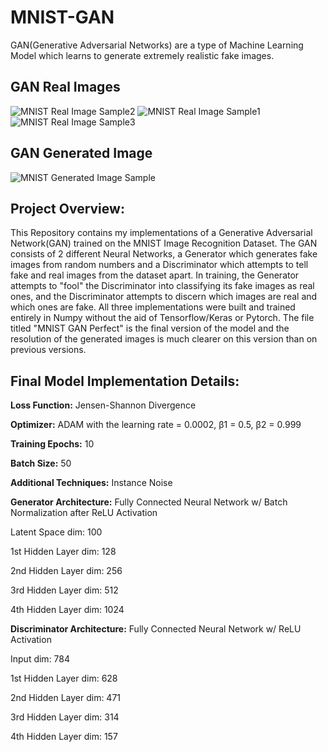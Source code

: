 # MNIST-GAN
GAN(Generative Adversarial Networks) are a type of Machine Learning Model which learns to generate extremely realistic fake images. 
## GAN Real Images
![MNIST Real Image Sample2](https://user-images.githubusercontent.com/79173446/150605415-519715fd-03c8-48b4-9be5-33d86a3ff6fc.PNG)
![MNIST Real Image Sample1](https://user-images.githubusercontent.com/79173446/150605445-ea27f4f0-12eb-4ad0-aebb-952d922d83ce.PNG)
![MNIST Real Image Sample3](https://user-images.githubusercontent.com/79173446/150605455-82fa2369-3d71-4ed7-b6f2-ed0a677929d7.PNG)
## GAN Generated Image
![MNIST Generated Image Sample](https://user-images.githubusercontent.com/79173446/150605506-bc76327a-17e7-4731-a6f0-61a7760849bb.PNG)

## Project Overview:
This Repository contains my implementations of a Generative Adversarial Network(GAN) trained on the MNIST Image Recognition Dataset. The GAN consists of 2 different Neural Networks, a Generator which generates fake images from random numbers and a Discriminator which attempts to tell fake and real images from the dataset apart. In training, the Generator attempts to "fool" the Discriminator into classifying its fake images as real ones, and the Discriminator attempts to discern which images are real and which ones are fake. All three implementations were built and trained entirely in Numpy without the aid of Tensorflow/Keras or Pytorch. The file titled "MNIST GAN Perfect" is the final version of the model and the resolution of the generated images is much clearer on this version than on previous versions. 

## Final Model Implementation Details:
**Loss Function:** Jensen-Shannon Divergence

**Optimizer:** ADAM with the learning rate = 0.0002, β1 = 0.5, β2 = 0.999

**Training Epochs:** 10

**Batch Size:** 50

**Additional Techniques:** Instance Noise 

**Generator Architecture:** Fully Connected Neural Network w/ Batch Normalization after ReLU Activation

Latent Space dim: 100

1st Hidden Layer dim: 128

2nd Hidden Layer dim: 256

3rd Hidden Layer dim: 512

4th Hidden Layer dim: 1024

**Discriminator Architecture:** Fully Connected Neural Network w/ ReLU Activation

Input dim: 784

1st Hidden Layer dim: 628

2nd Hidden Layer dim: 471

3rd Hidden Layer dim: 314

4th Hidden Layer dim: 157

